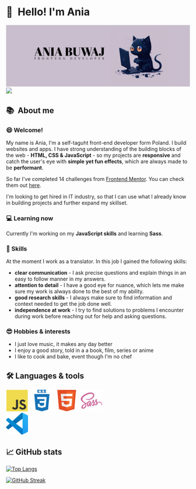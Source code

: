 # 👋&nbsp; Hello! I'm Ania

<div id="header" align="center">
    <img src="assets/profile-banner.png">
</div>

<div id="badges" align="left">
    <a href="https://www.frontendmentor.io/profile/ania221B" target="_blank">
        <img src="https://img.shields.io/badge/Frontendmentor-Profile-blue?logo=frontendmentor&logoColor=white&style=for-the-badge">
    </a>
</div>

## 📚&nbsp; About me

### 😄&nbsp;Welcome!

My name is Ania, I'm a self-taguht front-end developer form Poland. I build websites and apps. I have strong understanding of the building blocks of the web - **HTML, CSS & JavaScript** - so my projects are **responsive** and catch the user's eye with **simple yet fun effects**, which are always made to be **performant**.

So far I've completed 14 challenges from [Frontend Mentor](https://www.frontendmentor.io/home). You can check them out [here](https://www.frontendmentor.io/profile/ania221B/solutions).

I'm looking to get hired in IT industry, so that I can use what I already know in building projects and further expand my skillset.

### 💻&nbsp;Learning now

Currently I'm working on my **JavaScript skills** and learning **Sass**.

### 🎯&nbsp;Skills

At the moment I work as a translator. In this job I gained the following skills:

- **clear communication** - I ask precise questions and explain things in an easy to follow manner in my answers.
- **attention to detail** - I have a good eye for nuance, which lets me make sure my work is always done to the best of my ability.
- **good research skills** - I always make sure to find information and context needed to get the job done well.
- **independence at work** - I try to find solutions to problems I encounter during work before reaching out for help and asking questions.

### 😎&nbsp;Hobbies & interests

- I just love music, it makes any day better
- I enjoy a good story, told in a a book, film, series or anime
- I like to cook and bake, event though I'm no chef

## 🛠️&nbsp;Languages & tools

<div>
    <img src="https://github.com/devicons/devicon/blob/master/icons/javascript/javascript-original.svg" title="JavaScript" alt="JavaScript" width="60" height="60"/>&nbsp;
    <img src="https://github.com/devicons/devicon/blob/master/icons/css3/css3-plain-wordmark.svg"  title="CSS3" alt="CSS" width="60" height="60"/>&nbsp;
    <img src="https://github.com/devicons/devicon/blob/master/icons/html5/html5-original.svg" title="HTML5" alt="HTML" width="60" height="60"/>&nbsp;
    <img src="https://github.com/devicons/devicon/blob/master/icons/sass/sass-original.svg" title="Sass" alt="Sass" width="60" height="60"/>&nbsp;
</div>

<div>
<img src="https://github.com/devicons/devicon/blob/master/icons/vscode/vscode-original.svg" title="VSCode" alt="VSCode" width="60" height="60"/>&nbsp;
</div>

## 📈&nbsp;GitHub stats

[![Top Langs](https://github-readme-stats.vercel.app/api/top-langs/?username=ania221b&layout=compact&theme=dracula)](https://github.com/ania221b/github-readme-stats)

[![GitHub Streak](https://streak-stats.demolab.com/?user=ania221b&theme=dracula)](https://git.io/streak-stats)

<!--
**ania221B/ania221B** is a ✨ _special_ ✨ repository because its `README.md` (this file) appears on your GitHub profile.

Here are some ideas to get you started:

- 🔭 I’m currently working on ...
- 🌱 I’m currently learning ...
- 👯 I’m looking to collaborate on ...
- 🤔 I’m looking for help with ...
- 💬 Ask me about ...
- 📫 How to reach me: ...
- 😄 Pronouns: ...
- ⚡ Fun fact: ...
-->
